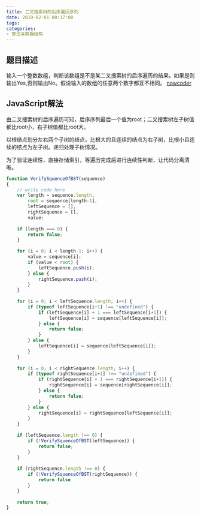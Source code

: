 ```yaml
---
title: 二叉搜索树的后序遍历序列
date: 2019-02-01 00:17:00
tags:
categories:
- 算法与数据结构
---
```


## 题目描述
输入一个整数数组，判断该数组是不是某二叉搜索树的后序遍历的结果。如果是则输出Yes,否则输出No。假设输入的数组的任意两个数字都互不相同。
[nowcoder](https://www.nowcoder.com/practice/a861533d45854474ac791d90e447bafd?tpId=13&tqId=11176&tPage=2&rp=2&ru=/ta/coding-interviews&qru=/ta/coding-interviews/question-ranking)


## JavaScript解法

由二叉搜索树的后序遍历可知，后序序列最后一个值为root；二叉搜索树左子树值都比root小，右子树值都比root大。

以根结点划分左右两个子树的结点，比根大的且连续的结点为右子树，比根小且连续的结点为左子树。递归处理子树情况。

为了验证连续性，直接存储索引，等遍历完成后进行连续性判断，让代码分离清晰。

```javascript
function VerifySquenceOfBST(sequence)
{
    // write code here
    var length = sequence.length,
        root = sequence[length-1],
        leftSequence = [],
        rightSequence = [],
        value;
    
    if (length === 0) {
        return false;
    }
    
    for (i = 0; i < length-1; i++) {
        value = sequence[i];
        if (value < root) {
            leftSequence.push(i);
        } else {
            rightSequence.push(i);
        }
    }
    
    for (i = 0; i < leftSequence.length; i++) {
        if (typeof leftSequence[i+1] !== "undefined") {
            if (leftSequence[i] + 1 === leftSequence[i+1]) {
                leftSequence[i] = sequence[leftSequence[i]];
            } else {
                return false;
            }
        } else {
            leftSequence[i] = sequence[leftSequence[i]];
        }
    }
    
    for (i = 0; i < rightSequence.length; i++) {
        if (typeof rightSequence[i+1] !== "undefined") {
            if (rightSequence[i] + 1 === rightSequence[i+1]) {
                rightSequence[i] = sequence[rightSequence[i]];
            } else {
                return false;
            }
        } else {
            rightSequence[i] = rightSequence[leftSequence[i]];
        }
    }
    
    if (leftSequence.length !== 0) {
        if (!VerifySquenceOfBST(leftSequence)) {
            return false;
        }
    }
    
    if (rightSequence.length !== 0) {
        if (!VerifySquenceOfBST(rightSequence)) {
            return false
        }
    }
    
    return true;
}
```
